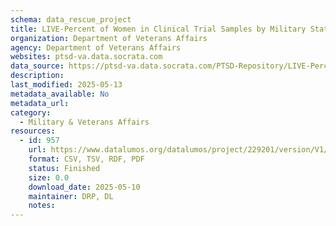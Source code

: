 ```yaml
---
schema: data_rescue_project 
title: LIVE-Percent of Women in Clinical Trial Samples by Military Status
organization: Department of Veterans Affairs
agency: Department of Veterans Affairs
websites: ptsd-va.data.socrata.com
data_source: https://ptsd-va.data.socrata.com/PTSD-Repository/LIVE-Percent-of-Women-in-Clinical-Trial-Samples-by/dk8z-533m
description: 
last_modified: 2025-05-13
metadata_available: No
metadata_url: 
category:
  - Military & Veterans Affairs 
resources:
  - id: 957
    url: https://www.datalumos.org/datalumos/project/229201/version/V1/view
    format: CSV, TSV, RDF, PDF
    status: Finished
    size: 0.0
    download_date: 2025-05-10
    maintainer: DRP, DL
    notes: 
---
```

